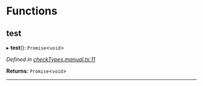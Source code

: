 

# Functions

<a id="test"></a>

##  test

▸ **test**(): `Promise`<`void`>

*Defined in [checkTypes.manual.ts:11](https://github.com/polkadot-js/api/blob/1c6a89b/packages/api/src/checkTypes.manual.ts#L11)*

**Returns:** `Promise`<`void`>

___

